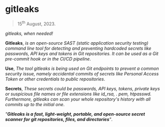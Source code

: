 # gitleaks
> 15<sup>th</sup> August, 2023.

_gitleaks, when needed!_ 

**Gitleaks**, _is an open-source SAST (static application security testing) command line tool for detecting and preventing hardcoded secrets like passwords, API keys and tokens in Git repositories. It can be used as a Git pre-commit hook or in the CI/CD pipeline_.

**Use**, _The tool gitleaks is being used on Git endpoints to prevent a common security issue, namely accidental commits of secrets like Personal Access Token or other credentials to public repositories_.

**Secrets**, _These secrets could be passwords, API keys, tokens, private keys or suspicious file names or file extensions like id_rsa, . pem, htpasswd. Furthermore, gitleaks can scan your whole repository's history with all commits up to the initial one_.

_"**Gitleaks is a fast, light-weight, portable, and open-source secret scanner for git repositories, files, and directories**"_.
